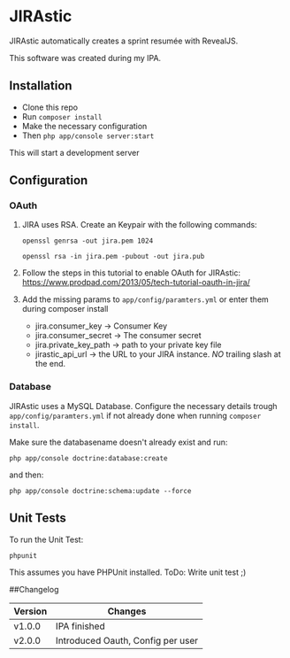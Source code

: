 # JIRAstic
JIRAstic automatically creates a sprint resumée with RevealJS.

This software was created during my IPA.

## Installation

- Clone this repo
- Run ``composer install``
- Make the necessary configuration
- Then ```php app/console server:start```

This will start a development server

## Configuration

### OAuth

1. JIRA uses RSA. Create an Keypair with the following commands:

     ```openssl genrsa -out jira.pem 1024```

     ```openssl rsa -in jira.pem -pubout -out jira.pub```

2. Follow the steps in this tutorial to enable OAuth for JIRAstic: https://www.prodpad.com/2013/05/tech-tutorial-oauth-in-jira/

3. Add the missing params to ``app/config/paramters.yml`` or enter them during composer install
    * jira.consumer_key -> Consumer Key
    * jira.consumer_secret -> The consumer secret
    * jira.private_key_path -> path to your private key file
    * jirastic_api_url -> the URL to your JIRA instance. *NO* trailing slash at the end.

### Database

JIRAstic uses a MySQL Database. Configure the necessary details trough ```app/config/paramters.yml``` if not already done when running ```composer install```.

Make sure the databasename doesn't already exist and run:

```php app/console doctrine:database:create```

and then: 

```php app/console doctrine:schema:update --force```

## Unit Tests

To run the Unit Test:

```phpunit ```

This assumes you have PHPUnit installed.
ToDo: Write unit test ;)

##Changelog

| Version  | Changes |
| -------- | ------- |
| v1.0.0  | IPA finished  |
| v2.0.0  | Introduced Oauth, Config per user |
